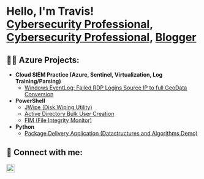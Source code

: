 <h1>Hello, I'm Travis! <br/><a href="https://github.com/TravDunc">Cybersecurity Professional</a>, <a href="https://www.linkedin.com/in/travis-w-duncan/">Cybersecurity Professional</a>, <a href="https://www.linkedin.com/BLOGADDRESS??..">Blogger</a></h1>

<h2>👨‍💻 Azure Projects:</h2>

- <b>Cloud SIEM Practice (Azure, Sentinel, Virtualization, Log Training/Parsing)</b>
  - [Windows EventLog: Failed RDP Logins Source IP to full GeoData Conversion](https://github.com/TravDunc/Sentinel-Lab)
- <b>PowerShell</b>
  - [JWipe (Disk Wiping Utility)](https://github.com/TravDunc/Jwipe.PowerShell)
  - [Active Directory Bulk User Creation](https://github.com/TravDunc/AD_PS)
  - [FIM (File Integrity Monitor)](https://github.com/TravDunc/PowerShell-Integrity-FIM)
- <b>Python</b>
  - [Package Delivery Application (Datastructures and Algorithms Demo)](https://github.com/joshmadakor1/Package-Delivery-Pathfinding-Algorithm)

<h2> 🤳 Connect with me:</h2>

[<img align="left" alt="JoshMadakor | LinkedIn" width="22px" src="https://cdn.jsdelivr.net/npm/simple-icons@v3/icons/linkedin.svg" />][linkedin]

[linkedin]: https://linkedin.com/in/travis-w-duncan

<!--
**TravDunc/TravDunc** is a ✨ _special_ ✨ repository because its `README.md` (this file) appears on your GitHub profile.

Here are some ideas to get you started:

- 🔭 I’m currently working on ...
- 🌱 I’m currently learning ...
- 👯 I’m looking to collaborate on ...
- 🤔 I’m looking for help with ...
- 💬 Ask me about ...
- 📫 How to reach me: ...
- 😄 Pronouns: ...
- ⚡ Fun fact: ...
-->

